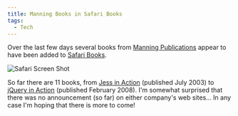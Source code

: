 ```yaml
---
title: Manning Books in Safari Books
tags:
  - Tech
---
```


Over the last few days several books from [Manning Publications](http://www.manning.com/) appear to have been added to [Safari Books](http://my.safaribooksonline.com/).

![Safari Screen Shot](safari.png)

So far there are 11 books, from [Jess in Action](http://my.safaribooksonline.com/9781930110892) (published July 2003) to [jQuery in Action](http://my.safaribooksonline.com/9781933988351) (published February 2008). I'm somewhat surprised that there was no announcement (so far) on either company's web sites... In any case I'm hoping that there is more to come!
